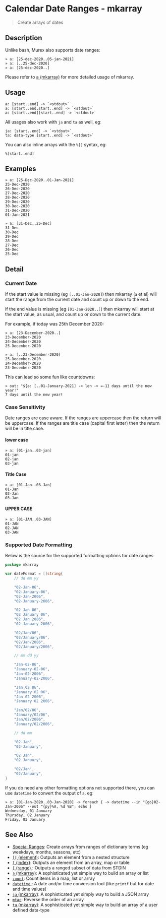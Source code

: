 # Calendar Date Ranges - mkarray

> Create arrays of dates

## Description

Unlike bash, Murex also supports date ranges:

```
» a: [25-dec-2020..05-jan-2021]
» a: [..25-dec-2020]
» a: [25-dec-2020..]
```

Please refer to [a (mkarray)](../../commands/a.md) for more detailed usage of mkarray.

## Usage

    a: [start..end] -> `<stdout>`
    a: [start..end,start..end] -> `<stdout>`
    a: [start..end][start..end] -> `<stdout>`

All usages also work with `ja` and `ta` as well, eg:

    ja: [start..end] -> `<stdout>`
    ta: data-type [start..end] -> `<stdout>`

You can also inline arrays with the `%[]` syntax, eg:

    %[start..end]

## Examples

    » a: [25-Dec-2020..01-Jan-2021]
    25-Dec-2020
    26-Dec-2020
    27-Dec-2020
    28-Dec-2020
    29-Dec-2020
    30-Dec-2020
    31-Dec-2020
    01-Jan-2021

    » a: [31-Dec..25-Dec]
    31-Dec
    30-Dec
    29-Dec
    28-Dec
    27-Dec
    26-Dec
    25-Dec

## Detail

### Current Date

If the start value is missing (eg `[..01-Jan-2020]`) then mkarray (`a` et al)
will start the range from the current date and count up or down to the end.

If the end value is missing (eg `[01-Jan-2020..]`) then mkarray will start at
the start value, as usual, and count up or down to the current date.

For example, if today was 25th December 2020:

    » a: [23-December-2020..]
    23-December-2020
    24-December-2020
    25-December-2020

    » a: [..23-December-2020]
    25-December-2020
    24-December-2020
    23-December-2020

This can lead so some fun like countdowns:

    » out: "${a: [..01-January-2021] -> len -> =-1} days until the new year!"
    7 days until the new year!

### Case Sensitivity

Date ranges are case aware. If the ranges are uppercase then the return will be
uppercase. If the ranges are title case (capital first letter) then the return
will be in title case.

#### lower case

    » a: [01-jan..03-jan]
    01-jan
    02-jan
    03-jan

#### Title Case

    » a: [01-Jan..03-Jan]
    01-Jan
    02-Jan
    03-Jan

#### UPPER CASE

    » a: [01-JAN..03-JAN]
    01-JAN
    02-JAN
    03-JAN

### Supported Date Formatting

Below is the source for the supported formatting options for date ranges:

```go
package mkarray

var dateFormat = []string{
	// dd mm yy

	"02-Jan-06",
	"02-January-06",
	"02-Jan-2006",
	"02-January-2006",

	"02 Jan 06",
	"02 January 06",
	"02 Jan 2006",
	"02 January 2006",

	"02/Jan/06",
	"02/January/06",
	"02/Jan/2006",
	"02/January/2006",

	// mm dd yy

	"Jan-02-06",
	"January-02-06",
	"Jan-02-2006",
	"January-02-2006",

	"Jan 02 06",
	"January 02 06",
	"Jan 02 2006",
	"January 02 2006",

	"Jan/02/06",
	"January/02/06",
	"Jan/02/2006",
	"January/02/2006",

	// dd mm

	"02-Jan",
	"02-January",

	"02 Jan",
	"02 January",

	"02/Jan",
	"02/January",
}
```

If you do need any other formatting options not supported there, you can use
`datetime` to convert the output of `a`. eg:

    » a: [01-Jan-2020..03-Jan-2020] -> foreach { -> datetime --in "{go}02-Jan-2006" --out "{py}%A, %d %B"; echo }
    Wednesday, 01 January
    Thursday, 02 January
    Friday, 03 January

## See Also

- [Special Ranges](./special.md):
  Create arrays from ranges of dictionary terms (eg weekdays, months, seasons, etc)
- [`[[` (element)](../../commands/element.md):
  Outputs an element from a nested structure
- [`[` (index)](../../commands/index2.md):
  Outputs an element from an array, map or table
- [`[` (range) ](../../commands/range.md):
  Outputs a ranged subset of data from STDIN
- [`a` (mkarray)](../../commands/a.md):
  A sophisticated yet simple way to build an array or list
- [`count`](../../commands/count.md):
  Count items in a map, list or array
- [`datetime` ](../../commands/datetime.md):
  A date and/or time conversion tool (like `printf` but for date and time values)
- [`ja` (mkarray)](../../commands/ja.md):
  A sophisticated yet simply way to build a JSON array
- [`mtac`](../../commands/mtac.md):
  Reverse the order of an array
- [`ta` (mkarray)](../../commands/ta.md):
  A sophisticated yet simple way to build an array of a user defined data-type
